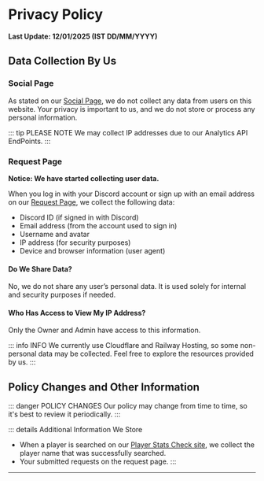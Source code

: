 # Privacy Policy
**Last Update: 12/01/2025 (IST DD/MM/YYYY)**
## Data Collection By Us

### Social Page

As stated on our [Social Page](https://notreal003.github.io/social), we do not collect any data from users on this website. Your privacy is important to us, and we do not store or process any personal information.

::: tip PLEASE NOTE
We may collect IP addresses due to our Analytics API EndPoints.
:::

### Request Page

**Notice: We have started collecting user data.**

When you log in with your Discord account or sign up with an email address on our [Request Page](https://request.notreal003.xyz), we collect the following data:

- Discord ID (if signed in with Discord)
- Email address (from the account used to sign in)
- Username and avatar
- IP address (for security purposes)
- Device and browser information (user agent)

#### Do We Share Data?

No, we do not share any user’s personal data. It is used solely for internal and security purposes if needed.

#### Who Has Access to View My IP Address?

Only the Owner and Admin have access to this information.

::: info INFO
We currently use Cloudflare and Railway Hosting, so some non-personal data may be collected. Feel free to explore the resources provided by us.
:::

## Policy Changes and Other Information

::: danger POLICY CHANGES
Our policy may change from time to time, so it's best to review it periodically.
:::

::: details Additional Information We Store
- When a player is searched on our [Player Stats Check site](https://notreal003.github.io/player), we collect the player name that was successfully searched.
- Your submitted requests on the request page.
:::

---
